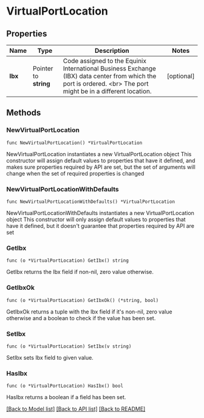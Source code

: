 # VirtualPortLocation

## Properties

Name | Type | Description | Notes
------------ | ------------- | ------------- | -------------
**Ibx** | Pointer to **string** | Code assigned to the Equinix International Business Exchange (IBX) data center from which the port is ordered. &lt;br&gt; The port might be in a different location. | [optional] 

## Methods

### NewVirtualPortLocation

`func NewVirtualPortLocation() *VirtualPortLocation`

NewVirtualPortLocation instantiates a new VirtualPortLocation object
This constructor will assign default values to properties that have it defined,
and makes sure properties required by API are set, but the set of arguments
will change when the set of required properties is changed

### NewVirtualPortLocationWithDefaults

`func NewVirtualPortLocationWithDefaults() *VirtualPortLocation`

NewVirtualPortLocationWithDefaults instantiates a new VirtualPortLocation object
This constructor will only assign default values to properties that have it defined,
but it doesn't guarantee that properties required by API are set

### GetIbx

`func (o *VirtualPortLocation) GetIbx() string`

GetIbx returns the Ibx field if non-nil, zero value otherwise.

### GetIbxOk

`func (o *VirtualPortLocation) GetIbxOk() (*string, bool)`

GetIbxOk returns a tuple with the Ibx field if it's non-nil, zero value otherwise
and a boolean to check if the value has been set.

### SetIbx

`func (o *VirtualPortLocation) SetIbx(v string)`

SetIbx sets Ibx field to given value.

### HasIbx

`func (o *VirtualPortLocation) HasIbx() bool`

HasIbx returns a boolean if a field has been set.


[[Back to Model list]](../README.md#documentation-for-models) [[Back to API list]](../README.md#documentation-for-api-endpoints) [[Back to README]](../README.md)


